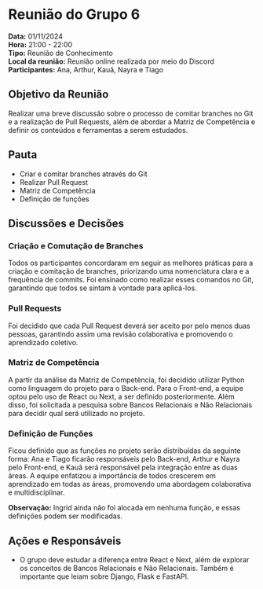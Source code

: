# Reunião do Grupo 6

**Data:** 01/11/2024  
**Hora:** 21:00 - 22:00  
**Tipo:** Reunião de Conhecimento  
**Local da reunião:** Reunião online realizada por meio do Discord  
**Participantes:** Ana, Arthur, Kauã, Nayra e Tiago  

## Objetivo da Reunião
Realizar uma breve discussão sobre o processo de comitar branches no Git e a realização de Pull Requests, além de abordar a Matriz de Competência e definir os conteúdos e ferramentas a serem estudados.

## Pauta
- Criar e comitar branches através do Git
- Realizar Pull Request
- Matriz de Competência 
- Definição de funções

## Discussões e Decisões
### Criação e Comutação de Branches
Todos os participantes concordaram em seguir as melhores práticas para a criação e comitação de branches, priorizando uma nomenclatura clara e a frequência de commits. Foi ensinado como realizar esses comandos no Git, garantindo que todos se sintam à vontade para aplicá-los.

### Pull Requests
Foi decidido que cada Pull Request deverá ser aceito por pelo menos duas pessoas, garantindo assim uma revisão colaborativa e promovendo o aprendizado coletivo.

### Matriz de Competência
A partir da análise da Matriz de Competência, foi decidido utilizar Python como linguagem do projeto para o Back-end. Para o Front-end, a equipe optou pelo uso de React ou Next, a ser definido posteriormente. Além disso, foi solicitada a pesquisa sobre Bancos Relacionais e Não Relacionais para decidir qual será utilizado no projeto.

### Definição de Funções
Ficou definido que as funções no projeto serão distribuídas da seguinte forma: Ana e Tiago ficarão responsáveis pelo Back-end, Arthur e Nayra pelo Front-end, e Kauã será responsável pela integração entre as duas áreas. A equipe enfatizou a importância de todos crescerem em aprendizado em todas as áreas, promovendo uma abordagem colaborativa e multidisciplinar. 

**Observação:** Ingrid ainda não foi alocada em nenhuma função, e essas definições podem ser modificadas.

## Ações e Responsáveis

- O grupo deve estudar a diferença entre React e Next, além de explorar os conceitos de Bancos Relacionais e Não Relacionais. Também é importante que leiam sobre Django, Flask e FastAPI.
